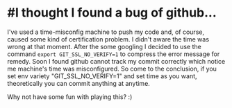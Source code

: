 #I thought I found a bug of github...
===============================
I've used a time-misconfig machine to push my code and, of course, caused some kind of certification problem.
I didn't aware the time was wrong at that moment.
After the some googling I decided to use the command `export GIT_SSL_NO_VERIFY=1` to compress the error message for remedy.
Soon I found github cannot track my commit correctly which notice me machine's time was misconfigured.
So come to the conclusion, if you set env variety "GIT_SSL_NO_VERIFY=1" and set time as you want, theoretically you can commit anything at anytime.

Why not have some fun with playing this? :)
